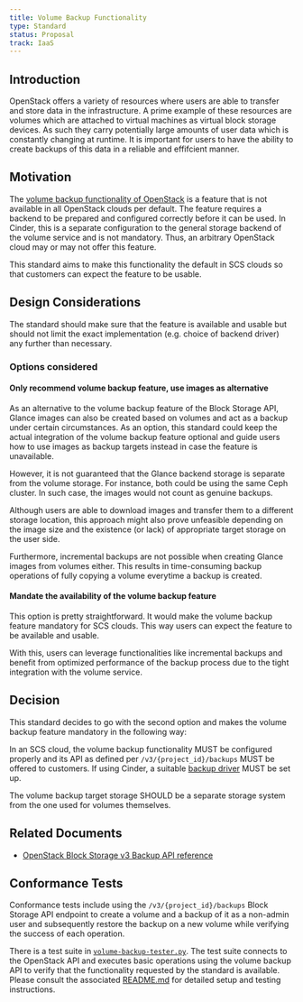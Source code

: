 ```yaml
---
title: Volume Backup Functionality
type: Standard
status: Proposal
track: IaaS
---
```


## Introduction

OpenStack offers a variety of resources where users are able to transfer and store data in the infrastructure.
A prime example of these resources are volumes which are attached to virtual machines as virtual block storage devices.
As such they carry potentially large amounts of user data which is constantly changing at runtime.
It is important for users to have the ability to create backups of this data in a reliable and effifcient manner.

## Motivation

The [volume backup functionality of OpenStack](https://docs.openstack.org/cinder/latest/admin/volume-backups.html) is a feature that is not available in all OpenStack clouds per default.
The feature requires a backend to be prepared and configured correctly before it can be used.
In Cinder, this is a separate configuration to the general storage backend of the volume service and is not mandatory.
Thus, an arbitrary OpenStack cloud may or may not offer this feature.

This standard aims to make this functionality the default in SCS clouds so that customers can expect the feature to be usable.

## Design Considerations

The standard should make sure that the feature is available and usable but should not limit the exact implementation (e.g. choice of backend driver) any further than necessary.

### Options considered

#### Only recommend volume backup feature, use images as alternative

As an alternative to the volume backup feature of the Block Storage API, Glance images can also be created based on volumes and act as a backup under certain circumstances.
As an option, this standard could keep the actual integration of the volume backup feature optional and guide users how to use images as backup targets instead in case the feature is unavailable.

However, it is not guaranteed that the Glance backend storage is separate from the volume storage.
For instance, both could be using the same Ceph cluster.
In such case, the images would not count as genuine backups.

Although users are able to download images and transfer them to a different storage location, this approach might also prove unfeasible depending on the image size and the existence (or lack) of appropriate target storage on the user side.

Furthermore, incremental backups are not possible when creating Glance images from volumes either.
This results in time-consuming backup operations of fully copying a volume everytime a backup is created.

#### Mandate the availability of the volume backup feature

This option is pretty straightforward.
It would make the volume backup feature mandatory for SCS clouds.
This way users can expect the feature to be available and usable.

With this, users can leverage functionalities like incremental backups and benefit from optimized performance of the backup process due to the tight integration with the volume service.

## Decision

This standard decides to go with the second option and makes the volume backup feature mandatory in the following way:

In an SCS cloud, the volume backup functionality MUST be configured properly and its API as defined per `/v3/{project_id}/backups` MUST be offered to customers.
If using Cinder, a suitable [backup driver](https://docs.openstack.org/cinder/latest/configuration/block-storage/backup-drivers.html) MUST be set up.

The volume backup target storage SHOULD be a separate storage system from the one used for volumes themselves.

## Related Documents

- [OpenStack Block Storage v3 Backup API reference](https://docs.openstack.org/api-ref/block-storage/v3/index.html#backups-backups)

## Conformance Tests

Conformance tests include using the `/v3/{project_id}/backups` Block Storage API endpoint to create a volume and a backup of it as a non-admin user and subsequently restore the backup on a new volume while verifying the success of each operation.

There is a test suite in [`volume-backup-tester.py`](https://github.com/SovereignCloudStack/standards/blob/main/Tests/iaas/volume-backup/volume-backup-tester.py).
The test suite connects to the OpenStack API and executes basic operations using the volume backup API to verify that the functionality requested by the standard is available.
Please consult the associated [README.md](https://github.com/SovereignCloudStack/standards/blob/main/Tests/iaas/volume-backup/README.md) for detailed setup and testing instructions.
